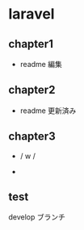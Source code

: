 # laravel

## chapter1

-   readme 編集

## chapter2

-   readme 更新済み

## chapter3

-   / w /

-

## test

develop ブランチ
